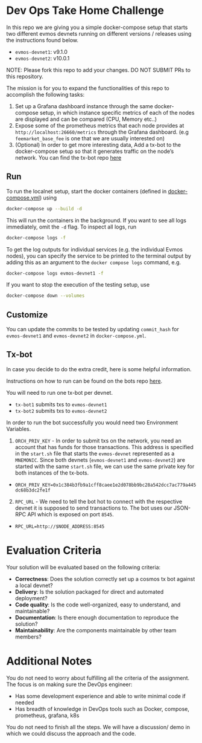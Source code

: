 # Dev Ops Take Home Challenge

In this repo we are giving you a simple docker-compose setup that starts two different evmos devnets running on different versions / releases using the instructions found below.

- `evmos-devnet1`: v9.1.0
- `evmos-devnet2`: v10.0.1

NOTE: Please fork this repo to add your changes. DO NOT SUBMIT PRs to this repository.

The mission is for you to expand the functionalities of this repo to accomplish the following tasks:

1. Set up a Grafana dashboard instance through the same docker-compose setup, in which instance specific metrics of each of the nodes are displayed and can be compared (CPU, Memory etc..)
2. Expose some of the prometheus metrics that each node provides at `http://localhost:26660/metrics` through the Grafana dashboard. (e.g `feemarket_base_fee` is one that we are usually interested on)
3. (Optional) In order to get more interesting data, Add a tx-bot to the docker-compose setup so that it generates traffic on the node’s network. You can find the tx-bot repo [here](https://github.com/evmos/bots)

## Run

To run the localnet setup, start the docker containers (defined in [docker-compose.yml](https://github.com/facs95/devops/blob/main/docker-compose.yml)) using

```bash
docker-compose up --build -d
```

This will run the containers in the background. If you want to see all logs immediately, omit the `-d` flag. To inspect all logs, run

```bash
docker-compose logs -f
```

To get the log outputs for individual services (e.g. the individual Evmos nodes), you can specify the service to be printed to the terminal output by adding this as an argument to the `docker compose logs` command, e.g.

```bash
docker-compose logs evmos-devnet1 -f
```

If you want to stop the execution of the testing setup, use

```bash
docker-compose down --volumes
```

## Customize

You can update the commits to be tested by updating `commit_hash` for `evmos-devnet1` and `evmos-devnet2` in `docker-compose.yml`.

## Tx-bot

In case you decide to do the extra credit, here is some helpful information.

Instructions on how to run can be found on the bots repo [here](https://github.com/evmos/bots).

You will need to run one tx-bot per devnet.

- `tx-bot1` submits txs to `evmos-devnet1`
- `tx-bot2` submits txs to `evmos-devnet2`

In order to run the bot successfully you would need two Environment Variables.

1. `ORCH_PRIV_KEY` - In order to submit txs on the network, you need an account that has funds for those transactions. This address is specified in the `start.sh` file that starts the `evmos-devnet` represented as a `MNEMONIC`. Since both devnets (`evmos-devnet1` and `evmos-devnet2`) are started with the same `start.sh` file, we can use the same private key for both instances of the tx-bots.

- `ORCH_PRIV_KEY=0x1c384b3fb9a1cff8caee1e2d078bb9bc28a542dcc7ac779a445dc68b3dc2fe1f`

2. `RPC_URL` - We need to tell the bot hot to connect with the respective devnet it is supposed to send transactions to. The bot uses our JSON-RPC API which is exposed on port `8545`.

- `RPC_URL=http://$NODE_ADDRESS:8545`

# Evaluation Criteria

Your solution will be evaluated based on the following criteria:

- **Correctness**: Does the solution correctly set up a cosmos tx bot against a local devnet?
- **Delivery**: Is the solution packaged for direct and automated deployment?
- **Code quality**: Is the code well-organized, easy to understand, and maintainable?
- **Documentation**: Is there enough documentation to reproduce the solution?
- **Maintainability**: Are the components maintainable by other team members?

# Additional Notes

You do not need to worry about fulfilling all the criteria of the assignment. The focus is on making sure the DevOps engineer:

- Has some development experience and able to write minimal code if needed
- Has breadth of knowledge in DevOps tools such as Docker, compose, prometheus, grafana, k8s

You do not need to finish all the steps. We will have a discussion/ demo in which we could discuss the approach and the code.

